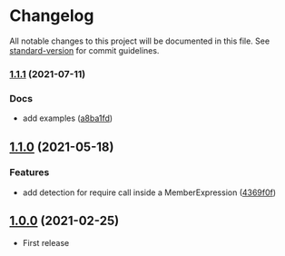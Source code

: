 # Changelog

All notable changes to this project will be documented in this file. See [standard-version](https://github.com/conventional-changelog/standard-version) for commit guidelines.

### [1.1.1](https://github.com/waivital/auto-css-modules-webpack-plugin/compare/v1.1.0...v1.1.1) (2021-07-11)


### Docs

* add examples ([a8ba1fd](https://github.com/waivital/auto-css-modules-webpack-plugin/commit/a8ba1fd2164667b9547964c4c3db15397b8bda86))

## [1.1.0](https://github.com/waivital/auto-css-modules-webpack-plugin/compare/v1.0.0...v1.1.0) (2021-05-18)


### Features

* add detection for require call inside a MemberExpression ([4369f0f](https://github.com/waivital/auto-css-modules-webpack-plugin/commit/4369f0f2356f993dc1e632a1d4f65388643472ce))

## [1.0.0](https://github.com/waivital/auto-css-modules-webpack-plugin) (2021-02-25)

* First release
